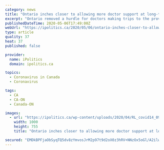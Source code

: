 ```yaml
---
category: news
title: "Ontario inches closer to allowing more doctor support at long-term care homes"
excerpt: "Ontario removed a hurdle for doctors making trips to the province’s long-term care homes to diagnose patients for COVID-19 by promising to compensate them as they would at a hospital, shortly after it had shut down multiple proposals from physicians about how it can help prevent the pandemic-caused catastrophe in nursing homes from worsening."
publishedDateTime: 2020-05-06T17:49:00Z
webUrl: "https://ipolitics.ca/2020/05/06/ontario-inches-closer-to-allowing-more-doctor-support-at-long-term-care-homes/"
type: article
quality: 37
heat: 37
published: false

provider:
  name: iPolitics
  domain: ipolitics.ca

topics:
  - Coronavirus in Canada
  - Coronavirus

tags:
  - CA
  - CA-ON
  - Canada-ON

images:
  - url: "https://ipolitics.ca/wp-content/uploads/2020/04/RL_covid14_09-scaled-e1587676544296.jpg"
    width: 1000
    height: 755
    title: "Ontario inches closer to allowing more doctor support at long-term care homes"

secured: "EMDkBPFjaObSyqTQ5dv8zYmvosJrM2p97t9d2oX0z3hRV+NNzOx5oGl/A2ilwy+iDr1hHyFJ9bd18e6LVrdA8MZ1NFdm2ojMfHiCwuDIZlPcb3/VOwLmIvtdfweJH6WOaG3TX8BnZLIw2Mc7cFYLI4R4Q4T6KuQBJ/BDQqbwPrDYs+ofQJPciPO+2/+WU77a23bZvRfdWWiKI/sFLmA3t0MnZirbql9D/uHph1v8GTRfFQsaKkg29zklRRRbiVBTRuMTTYHQiX2cZ4lbNzeA/yYoDXZxe95076LTaSXE4Zzb/nhH4yS2Jsfu/byqeXIY;F/pCynGtTgIxvu2gOOsMEQ=="
---
```


